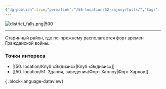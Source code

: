 ```yaml
---
{"dg-publish":true,"permalink":"/50-location/52-rajony/folls/","tags":["локация/район"]}
---
```


![district_falls.png|500](/img/user/90.%20files/district_falls.png)
***
Старинный район, где по-прежнему располагается форт времен Гражданской войны.
### Точки интереса
- [[50. location/Клуб «Экдизис»\|Клуб «Экдизис»]]
- [[50. location/51. Здания, заведения/Форт Харлоу\|Форт Харлоу]]

{ .block-language-dataview}